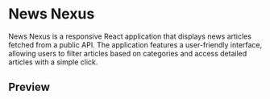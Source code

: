 # News Nexus

News Nexus is a responsive React application that displays news articles fetched from a public API. The application features a user-friendly interface, allowing users to filter articles based on categories and access detailed articles with a simple click.

## Preview

